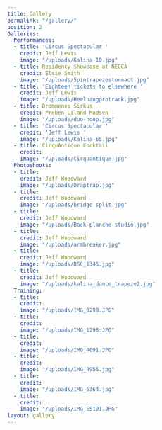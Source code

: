 ```yaml
---
title: Gallery
permalink: "/gallery/"
position: 2
Galleries:
  Performances:
  - title: 'Circus Spectacular '
    credit: Jeff Lewis
    image: "/uploads/Kalina-10.jpg"
  - title: Residency Showcase at NECCA
    credit: Elsie Smith
    image: "/uploads/Spintrapezestormact.jpg"
  - title: 'Eighteen tickets to elsewhere '
    credit: Jeff Lewis
    image: "/uploads/Heelhangprotrack.jpg"
  - title: Drommenes Sirkus
    credit: Preben Liland Madsen
    image: "/uploads/duo-hoop.jpg"
  - title: 'Circus Spectacular '
    credit: 'Jeff Lewis '
    image: "/uploads/Kalina-65.jpg"
  - title: CirquAntique Cocktail
    credit:
    image: "/uploads/Cirquantique.jpg"
  Photoshoots:
  - title:
    credit: Jeff Woodward
    image: "/uploads/Draptrap.jpg"
  - title:
    credit: Jeff Woodward
    image: "/uploads/bridge-split.jpg"
  - title:
    credit: Jeff Woodward
    image: "/uploads/Back-planche-studio.jpg"
  - title:
    credit: Jeff Woodward
    image: "/uploads/armbreaker.jpg"
  - title:
    credit: Jeff Woodward
    image: "/uploads/DSC_1345.jpg"
  - title:
    credit: Jeff Woodward
    image: "/uploads/kalina_dance_trapeze2.jpg"
  Training:
  - title:
    credit:
    image: "/uploads/IMG_0290.JPG"
  - title:
    credit:
    image: "/uploads/IMG_1298.JPG"
  - title:
    credit:
    image: "/uploads/IMG_4091.JPG"
  - title:
    credit:
    image: "/uploads/IMG_4955.jpg"
  - title:
    credit:
    image: "/uploads/IMG_5364.jpg"
  - title:
    credit:
    image: "/uploads/IMG_E5191.JPG"
layout: gallery
---
```

